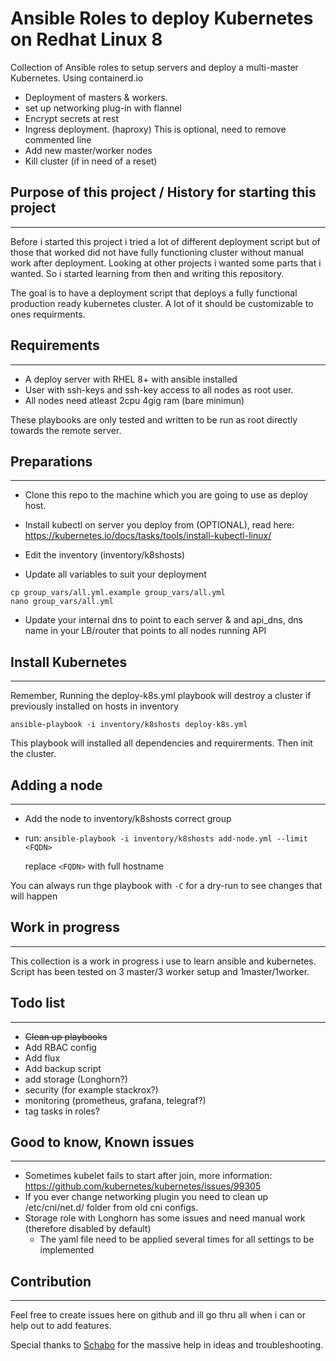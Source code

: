 # Ansible Roles to deploy Kubernetes on Redhat Linux 8

Collection of Ansible roles to setup servers and deploy a multi-master Kubernetes. Using containerd.io

- Deployment of masters & workers.
- set up networking plug-in with flannel
- Encrypt secrets at rest
- Ingress deployment. (haproxy) This is optional, need to remove commented line
- Add new master/worker nodes
- Kill cluster (if in need of a reset)
## Purpose of this project / History for starting this project
------------
Before i started this project i tried a lot of different deployment script but of those that worked did not have fully functioning cluster without manual work after deployment. Looking at other projects i wanted some parts that i wanted. So i started learning from then and writing this repository.

The goal is to have a deployment script that deploys a fully functional production ready kubernetes cluster. A lot of it should be customizable to ones requirments.
## Requirements
------------
- A deploy server with RHEL 8+ with ansible installed
- User with ssh-keys and ssh-key access to all nodes as root user. 
- All nodes need atleast 2cpu 4gig ram (bare minimun)

These playbooks are only tested and written to be run as root directly towards the remote server.

## Preparations
--------------
- Clone this repo to the machine which you are going to use as deploy host.

- Install kubectl on server you deploy from (OPTIONAL), read here: https://kubernetes.io/docs/tasks/tools/install-kubectl-linux/

- Edit the inventory (inventory/k8shosts)

- Update all variables to suit your deployment

```
cp group_vars/all.yml.example group_vars/all.yml
nano group_vars/all.yml
```

- Update your internal dns to point to each server & and api_dns, dns name in your LB/router that points to all nodes running API

## Install Kubernetes
------------
Remember, Running the deploy-k8s.yml playbook will destroy a cluster if previously installed on hosts in inventory

`ansible-playbook -i inventory/k8shosts deploy-k8s.yml`

This playbook will installed all dependencies and requirerments. Then init the cluster.
## Adding a node
------------
- Add the node to inventory/k8shosts correct group
- run: `ansible-playbook -i inventory/k8shosts add-node.yml --limit <FQDN>`
  
  replace `<FQDN>` with full hostname

You can always run thge playbook with `-C` for a dry-run to see changes that will happen
## Work in progress
----------------
This collection is a work in progress i use to learn ansible and kubernetes. Script has been tested on 3 master/3 worker setup and 1master/1worker.

## Todo list
----------------

- ~~Clean up playbooks~~
- Add RBAC config
- Add flux
- Add backup script
- add storage (Longhorn?)
- security (for example stackrox?)
- monitoring (prometheus, grafana, telegraf?)
- tag tasks in roles?

## Good to know, Known issues
----------------
- Sometimes kubelet fails to start after join, more information:
https://github.com/kubernetes/kubernetes/issues/99305
- If you ever change networking plugin you need to clean up /etc/cni/net.d/ folder from old cni configs.
- Storage role with Longhorn has some issues and need manual work (therefore disabled by default)
  - The yaml file need to be applied several times for all settings to be implemented

## Contribution
------------------
Feel free to create issues here on github and ill go thru all when i can or help out to add features.

Special thanks to [Schabo](https://github.com/Schabo) for the massive help in ideas and troubleshooting.
